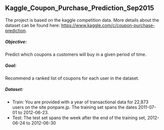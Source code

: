 ## Kaggle_Coupon_Purchase_Prediction_Sep2015
The project is based on the kaggle competition data. 
 More details about the dataset can be found here: https://www.kaggle.com/c/coupon-purchase-prediction.
 
##### Objective: 
Predict which coupons a customers will buy in a given period of time.
##### Goal:
Recommend a ranked list of coupons for each user in the dataset.
##### Dataset: 
  - Train: You are provided with a year of transactional data for 22,873 users on the site ponpare.jp. The training set spans the dates 2011-07-01 to 2012-06-23.
  - Test: The test set spans the week after the end of the training set, 2012-06-24 to 2012-06-30
